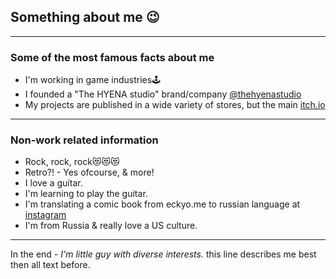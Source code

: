 ## Something about me 😉
* * *
### Some of the most famous facts about me
- I'm working in game industries🕹
- I founded a "The HYENA studio" brand/company [@thehyenastudio](https://github.com/thehyenastudio)
- My projects are published in a wide variety of stores, but the main [itch.io](https://thehyenastudio.itch.io)
* * *
### Non-work related information
- Rock, rock, rock😻😻😻
- Retro?! - Yes ofcourse, & more!
- I love a guitar.
- I'm learning to play the guitar.
- I'm translating a comic book from eckyo.me to russian language at [instagram](https://www.instagram.com/eckyo.me_ru/)
- I'm from Russia & really love a US culture.
* * *
In the end - *I'm little guy with diverse interests.* this line describes me best then all text before.
